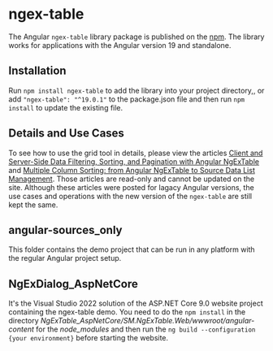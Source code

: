 # ngex-table

The Angular `ngex-table` library package is published on the [npm](https://www.npmjs.com/package/ngex-table). The library works for applications with the Angular version 19 and standalone.


## Installation

Run `npm install ngex-table` to add the library into your project directory,, or add `"ngex-table": "^19.0.1"` to the package.json file and then run `npm install` to update the existing file.

## Details and Use Cases

To see how to use the grid tool in details, please view the articles [Client and Server-Side Data Filtering, Sorting, and Pagination with Angular NgExTable](https://www.codeproject.com/Articles/1228928/Client-and-Server-Side-Data-Filtering-Sorting-and) and [Multiple Column Sorting: from Angular NgExTable to Source Data List Management](https://www.codeproject.com/Articles/5166021/Multiple-Column-Sorting-from-Angular-NgExTable-to). Those articles are read-only and cannot be updated on the site. Although these articles were posted for lagacy Angular versions, the use cases and operations with the new version of the `ngex-table` are still kept the same.

## angular-sources_only

This folder contains the demo project that can be run in any platform with the regular Angular project setup.

## NgExDialog_AspNetCore

It's the Visual Studio 2022 solution of the ASP.NET Core 9.0 website project containing the ngex-table demo. You need to do the `npm install` in the directory *NgExTable_AspNetCore/SM.NgExTable.Web/wwwroot/angular-content* for the *node_modules* and then run the `ng build --configuration {your environment}` before starting the website.
